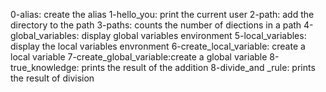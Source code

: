 0-alias: create the alias
1-hello_you: print the current user
2-path: add the directory to the path
3-paths: counts the number of diections in a path
4-global_variables: display global variables environment
5-local_variables: display the local variables envronment
6-create_local_variable: create a local variable
7-create_global_variable:create a global variable
8-true_knowledge: prints the result of the addition
8-divide_and _rule: prints the result of division
